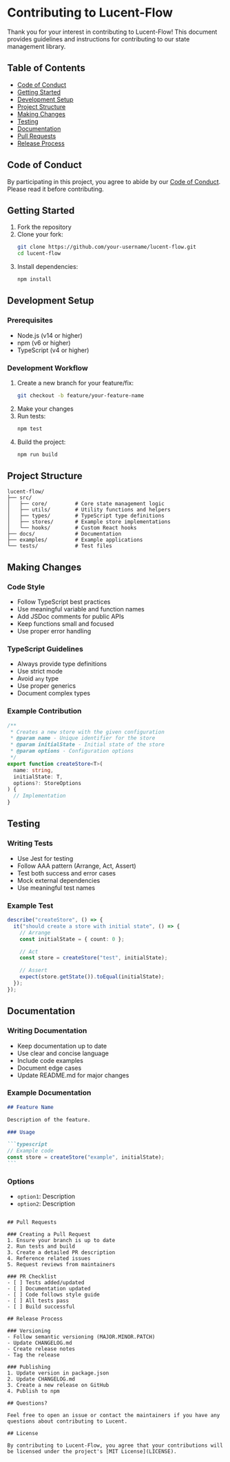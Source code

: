 # Contributing to Lucent-Flow

Thank you for your interest in contributing to Lucent-Flow! This document provides guidelines and instructions for contributing to our state management library.

## Table of Contents

- [Code of Conduct](#code-of-conduct)
- [Getting Started](#getting-started)
- [Development Setup](#development-setup)
- [Project Structure](#project-structure)
- [Making Changes](#making-changes)
- [Testing](#testing)
- [Documentation](#documentation)
- [Pull Requests](#pull-requests)
- [Release Process](#release-process)

## Code of Conduct

By participating in this project, you agree to abide by our [Code of Conduct](CODE_OF_CONDUCT.md). Please read it before contributing.

## Getting Started

1. Fork the repository
2. Clone your fork:
   ```bash
   git clone https://github.com/your-username/lucent-flow.git
   cd lucent-flow
   ```
3. Install dependencies:
   ```bash
   npm install
   ```

## Development Setup

### Prerequisites

- Node.js (v14 or higher)
- npm (v6 or higher)
- TypeScript (v4 or higher)

### Development Workflow

1. Create a new branch for your feature/fix:
   ```bash
   git checkout -b feature/your-feature-name
   ```
2. Make your changes
3. Run tests:
   ```bash
   npm test
   ```
4. Build the project:
   ```bash
   npm run build
   ```

## Project Structure

```
lucent-flow/
├── src/
│   ├── core/         # Core state management logic
│   ├── utils/        # Utility functions and helpers
│   ├── types/        # TypeScript type definitions
│   ├── stores/       # Example store implementations
│   └── hooks/        # Custom React hooks
├── docs/             # Documentation
├── examples/         # Example applications
└── tests/            # Test files
```

## Making Changes

### Code Style

- Follow TypeScript best practices
- Use meaningful variable and function names
- Add JSDoc comments for public APIs
- Keep functions small and focused
- Use proper error handling

### TypeScript Guidelines

- Always provide type definitions
- Use strict mode
- Avoid `any` type
- Use proper generics
- Document complex types

### Example Contribution

```typescript
/**
 * Creates a new store with the given configuration
 * @param name - Unique identifier for the store
 * @param initialState - Initial state of the store
 * @param options - Configuration options
 */
export function createStore<T>(
  name: string,
  initialState: T,
  options?: StoreOptions
) {
  // Implementation
}
```

## Testing

### Writing Tests

- Use Jest for testing
- Follow AAA pattern (Arrange, Act, Assert)
- Test both success and error cases
- Mock external dependencies
- Use meaningful test names

### Example Test

```typescript
describe("createStore", () => {
  it("should create a store with initial state", () => {
    // Arrange
    const initialState = { count: 0 };

    // Act
    const store = createStore("test", initialState);

    // Assert
    expect(store.getState()).toEqual(initialState);
  });
});
```

## Documentation

### Writing Documentation

- Keep documentation up to date
- Use clear and concise language
- Include code examples
- Document edge cases
- Update README.md for major changes

### Example Documentation

````markdown
## Feature Name

Description of the feature.

### Usage

```typescript
// Example code
const store = createStore("example", initialState);
```
````

### Options

- `option1`: Description
- `option2`: Description

```

## Pull Requests

### Creating a Pull Request
1. Ensure your branch is up to date
2. Run tests and build
3. Create a detailed PR description
4. Reference related issues
5. Request reviews from maintainers

### PR Checklist
- [ ] Tests added/updated
- [ ] Documentation updated
- [ ] Code follows style guide
- [ ] All tests pass
- [ ] Build successful

## Release Process

### Versioning
- Follow semantic versioning (MAJOR.MINOR.PATCH)
- Update CHANGELOG.md
- Create release notes
- Tag the release

### Publishing
1. Update version in package.json
2. Update CHANGELOG.md
3. Create a new release on GitHub
4. Publish to npm

## Questions?

Feel free to open an issue or contact the maintainers if you have any questions about contributing to Lucent.

## License

By contributing to Lucent-Flow, you agree that your contributions will be licensed under the project's [MIT License](LICENSE).
```
